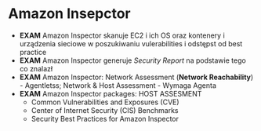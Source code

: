 # Amazon Insepctor

- **EXAM** Amazon Inspector skanuje EC2 i ich OS oraz kontenery i urządzenia sieciowe w poszukiwaniu vulerabilities i odstępst od best practice
- **EXAM** Amazon Inspector generuje _Security Report_ na podstawie tego co znalazł
- **EXAM** Amazon Inspector: Network Assessment (**Network Reachability**) - Agentletss; Network & Host Assessment - Wymaga Agenta
- **EXAM** Amazon Inspector packages:
	HOST ASSESMENT
	-	Common Vulnerabilities and Exposures (CVE)
	-	Center of Internet Security (CIS) Benchmarks
	- Security Best Practices for Amazon Inspector
